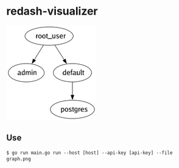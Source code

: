# redash-visualizer

![graph](./graph_sample.png)

## Use

```
$ go run main.go run --host [host] --api-key [api-key] --file graph.png
```